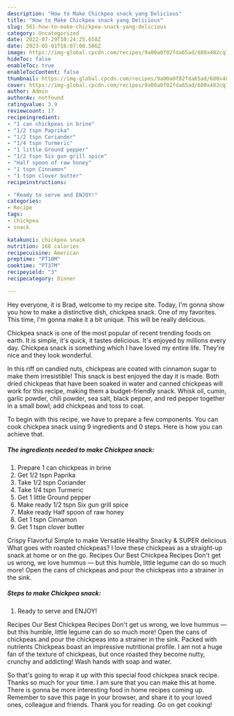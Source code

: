 ```yaml
---
description: "How to Make Chickpea snack yang Delicious"
title: "How to Make Chickpea snack yang Delicious"
slug: 561-how-to-make-chickpea-snack-yang-delicious
category: Uncategorized
date: 2022-07-29T10:24:25.658Z
date: 2023-05-01T16:07:08.586Z
image: https://img-global.cpcdn.com/recipes/9a00a0f02fda65ad/680x482cq70/chickpea-snack-recipe-main-photo.jpg
hideToc: false
enableToc: true
enableTocContent: false
thumbnail: https://img-global.cpcdn.com/recipes/9a00a0f02fda65ad/680x482cq70/chickpea-snack-recipe-main-photo.jpg
cover: https://img-global.cpcdn.com/recipes/9a00a0f02fda65ad/680x482cq70/chickpea-snack-recipe-main-photo.jpg
author: Admin
authorAv: notfound
ratingvalue: 3.9
reviewcount: 17
recipeingredient:
- "1 can chickpeas in brine"
- "1/2 tspn Paprika"
- "1/2 tspn Coriander"
- "1/4 tspn Turmeric"
- "1 little Ground pepper"
- "1/2 tspn Six gun grill spice"
- "Half spoon of raw honey"
- "1 tspn Cinnamon"
- "1 tspn clover butter"
recipeinstructions:

- "Ready to serve and ENJOY!"
categories:
- Recipe
tags:
- chickpea
- snack

katakunci: chickpea snack 
nutrition: 168 calories
recipecuisine: American
preptime: "PT10M"
cooktime: "PT37M"
recipeyield: "3"
recipecategory: Dinner

---
```



Hey everyone, it is Brad, welcome to my recipe site. Today, I'm gonna show you how to make a distinctive dish, chickpea snack. One of my favorites. This time, I'm gonna make it a bit unique. This will be really delicious.

Chickpea snack is one of the most popular of recent trending foods on earth. It is simple, it's quick, it tastes delicious. It's enjoyed by millions every day. Chickpea snack is something which I have loved my entire life. They're nice and they look wonderful.

In this riff on candied nuts, chickpeas are coated with cinnamon sugar to make them irresistible! This snack is best enjoyed the day it is made. Both dried chickpeas that have been soaked in water and canned chickpeas will work for this recipe, making them a budget-friendly snack. Whisk oil, cumin, garlic powder, chili powder, sea salt, black pepper, and red pepper together in a small bowl; add chickpeas and toss to coat.


To begin with this recipe, we have to prepare a few components. You can cook chickpea snack using 9 ingredients and 0 steps. Here is how you can achieve that.

<!--inarticleads1-->

##### The ingredients needed to make Chickpea snack:

1. Prepare 1 can chickpeas in brine
1. Get 1/2 tspn Paprika
1. Take 1/2 tspn Coriander
1. Take 1/4 tspn Turmeric
1. Get 1 little Ground pepper
1. Make ready 1/2 tspn Six gun grill spice
1. Make ready Half spoon of raw honey
1. Get 1 tspn Cinnamon
1. Get 1 tspn clover butter


Crispy Flavorful Simple to make Versatile Healthy Snacky &amp; SUPER delicious What goes with roasted chickpeas? I love these chickpeas as a straight-up snack at home or on the go. Recipes Our Best Chickpea Recipes Don&#39;t get us wrong, we love hummus — but this humble, little legume can do so much more! Open the cans of chickpeas and pour the chickpeas into a strainer in the sink. 

<!--inarticleads2-->

##### Steps to make Chickpea snack:


1. Ready to serve and ENJOY!

Recipes Our Best Chickpea Recipes Don&#39;t get us wrong, we love hummus — but this humble, little legume can do so much more! Open the cans of chickpeas and pour the chickpeas into a strainer in the sink. Packed with nutrients Chickpeas boast an impressive nutritional profile. I am not a huge fan of the texture of chickpeas, but once roasted they become nutty, crunchy and addicting! Wash hands with soap and water. 

So that's going to wrap it up with this special food chickpea snack recipe. Thanks so much for your time. I am sure that you can make this at home. There is gonna be more interesting food in home recipes coming up. Remember to save this page in your browser, and share it to your loved ones, colleague and friends. Thank you for reading. Go on get cooking!
